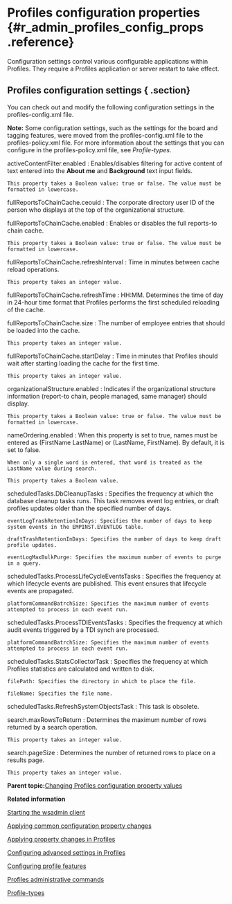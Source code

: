 # Profiles configuration properties {#r_admin_profiles_config_props .reference}

Configuration settings control various configurable applications within Profiles. They require a Profiles application or server restart to take effect.

## Profiles configuration settings { .section}

You can check out and modify the following configuration settings in the profiles-config.xml file.

**Note:** Some configuration settings, such as the settings for the board and tagging features, were moved from the profiles-config.xml file to the profiles-policy.xml file. For more information about the settings that you can configure in the profiles-policy.xml file, see *Profile-types*.

activeContentFilter.enabled
:   Enables/disables filtering for active content of text entered into the **About me** and **Background** text input fields.

    This property takes a Boolean value: true or false. The value must be formatted in lowercase.

fullReportsToChainCache.ceouid
:   The corporate directory user ID of the person who displays at the top of the organizational structure.

fullReportsToChainCache.enabled
:   Enables or disables the full reports-to chain cache.

    This property takes a Boolean value: true or false. The value must be formatted in lowercase.

fullReportsToChainCache.refreshInterval
:   Time in minutes between cache reload operations.

    This property takes an integer value.

fullReportsToChainCache.refreshTime
:   HH:MM. Determines the time of day in 24-hour time format that Profiles performs the first scheduled reloading of the cache.

fullReportsToChainCache.size
:   The number of employee entries that should be loaded into the cache.

    This property takes an integer value.

fullReportsToChainCache.startDelay
:   Time in minutes that Profiles should wait after starting loading the cache for the first time.

    This property takes an integer value.

organizationalStructure.enabled
:   Indicates if the organizational structure information \(report-to chain, people managed, same manager\) should display.

    This property takes a Boolean value: true or false. The value must be formatted in lowercase.

nameOrdering.enabled
:   When this property is set to true, names must be entered as \(FirstName LastName\) or \(LastName, FirstName\). By default, it is set to false.

    When only a single word is entered, that word is treated as the LastName value during search.

    This property takes a Boolean value.

scheduledTasks.DbCleanupTasks
:   Specifies the frequency at which the database cleanup tasks runs. This task removes event log entries, or draft profiles updates older than the specified number of days.

    eventLogTrashRetentionInDays: Specifies the number of days to keep system events in the EMPINST.EVENTLOG table.

    draftTrashRetentionInDays: Specifies the number of days to keep draft profile updates.

    eventLogMaxBulkPurge: Specifies the maximum number of events to purge in a query.

scheduledTasks.ProcessLifeCycleEventsTasks
:   Specifies the frequency at which lifecycle events are published. This event ensures that lifecycle events are propagated.

    platformCommandBatrchSize: Specifies the maximum number of events attempted to process in each event run.

scheduledTasks.ProcessTDIEventsTasks
:   Specifies the frequency at which audit events triggered by a TDI synch are processed.

    platformCommandBatrchSize: Specifies the maximum number of events attempted to process in each event run.

scheduledTasks.StatsCollectorTask
:   Specifies the frequency at which Profiles statistics are calculated and written to disk.

    filePath: Specifies the directory in which to place the file.

    fileName: Specifies the file name.

scheduledTasks.RefreshSystemObjectsTask
:   This task is obsolete.

search.maxRowsToReturn
:   Determines the maximum number of rows returned by a search operation.

    This property takes an integer value.

search.pageSize
:   Determines the number of returned rows to place on a results page.

    This property takes an integer value.

**Parent topic:**[Changing Profiles configuration property values](../admin/t_admin_profiles_changing_config.md)

**Related information**  


[Starting the wsadmin client](../admin/t_admin_wsadmin_starting.md)

[Applying common configuration property changes](../admin/t_admin_common_save_changes.md)

[Applying property changes in Profiles](../admin/t_admin_profiles_save_changes.md)

[Configuring advanced settings in Profiles](../admin/c_admin_profiles_config_adv_settings.md)

[Configuring profile features](../admin/c_admin_profiles_configurable_features.md)

[Profiles administrative commands](../admin/r_admin_profiles_admin_props.md)

[Profile-types](../customize/r_admin_profiles_ovr_types.md)


